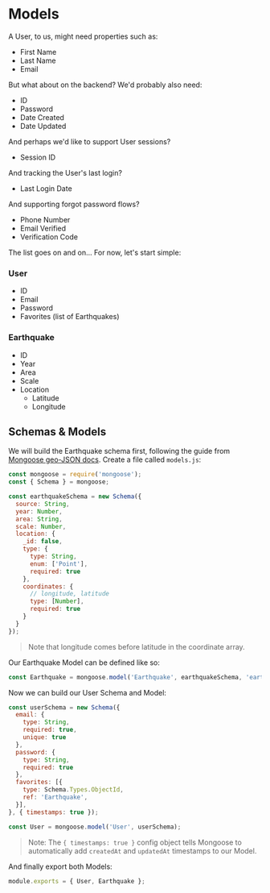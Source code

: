 # Models

A User, to us, might need properties such as:

* First Name
* Last Name
* Email

But what about on the backend? We'd probably also need:

* ID
* Password
* Date Created
* Date Updated

And perhaps we'd like to support User sessions?

* Session ID

And tracking the User's last login?

* Last Login Date

And supporting forgot password flows?

* Phone Number
* Email Verified
* Verification Code

The list goes on and on... For now, let's start simple:

### User

* ID
* Email
* Password
* Favorites (list of Earthquakes)

### Earthquake

* ID
* Year
* Area
* Scale
* Location
    * Latitude
    * Longitude

## Schemas & Models

We will build the Earthquake schema first, following the guide from [Mongoose geo-JSON docs](https://mongoosejs.com/docs/geojson.html). Create a file called `models.js`:
```js
const mongoose = require('mongoose');
const { Schema } = mongoose;

const earthquakeSchema = new Schema({
  source: String,
  year: Number,
  area: String,
  scale: Number,
  location: {
    _id: false,
    type: {
      type: String,
      enum: ['Point'],
      required: true
    },
    coordinates: {
      // longitude, latitude
      type: [Number],
      required: true
    }
  }
});
```

> Note that longitude comes before latitude in the coordinate array.

Our Earthquake Model can be defined like so:
```js
const Earthquake = mongoose.model('Earthquake', earthquakeSchema, 'earthquakes');
```

Now we can build our User Schema and Model:
```js
const userSchema = new Schema({
  email: {
    type: String,
    required: true,
    unique: true
  },
  password: {
    type: String,
    required: true
  },
  favorites: [{
    type: Schema.Types.ObjectId,
    ref: 'Earthquake',
  }],
}, { timestamps: true });

const User = mongoose.model('User', userSchema);
```

> Note: The `{ timestamps: true }` config object tells Mongoose to automatically add `createdAt` and `updatedAt` timestamps to our Model.


And finally export both Models:
```js
module.exports = { User, Earthquake };
```
